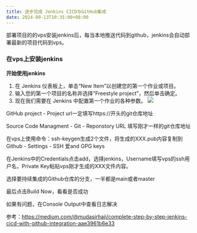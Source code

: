 ```yaml
---
title: 逐步完成 Jenkins CICD与GitHub集成
date: 2024-09-13T10:35:00+08:00
---
```

部署项目的的vps安装jenkins后，每当本地推送代码到github，jenkins会自动部署最新的项目代码到vps。

### 在vps上安装jenkins

**开始使用jenkins**

1. 在 Jenkins 仪表板上，单击“New Item”以创建您的第一个作业或项目。
2. 输入您的第一个项目的名称并选择“Freestyle project”，然后单击确定。
3. 现在我们需要在 Jenkins 中配置第一个作业的各种参数。
![](/images/imag.webp)

GitHub project - Project url一定填写https://开头的git仓库地址

Source Code Managment - Git - Reponstory URL 填写刚才一样的git仓库地址

在vps上使用命令：ssh-keygen生成2个文件，将生成的XXX.pub内容复制到
Github - Settings - SSH 爱and GPG keys

在Jenkins中的Credentials点击add，选择jenkins，Username填写vps的ssh用户名，Private Key粘贴vps刚才生成的XXX文件内容。

选择要持续集成的Github仓库的分支，一半都是main或者master

最后点击Build Now，看看是否成功

如果有问题，在Console Output中查看日志解决

参考：https://medium.com/@mudasirhaji/complete-step-by-step-jenkins-cicd-with-github-integration-aae3961b6e33

